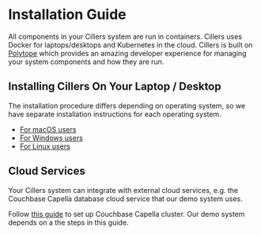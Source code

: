 # Installation Guide

All components in your Cillers system are run in containers. Cillers uses Docker for laptops/desktops and Kubernetes in the cloud. Cillers is built on [Polytope](https://www.polytope.com) which provides an amazing developer experience for managing your system components and how they are run.&#x20;

## Installing Cillers On Your Laptop / Desktop&#x20;

The installation procedure differs depending on operating system, so we have separate installation instructions for each operating system.&#x20;

* [For macOS users](broken-reference)
* [For Windows users](../../polytope/installation-for-windows-users.md)
* [For Linux users](../../polytope/installation-for-linux-users.md)

## Cloud Services

Your Cillers system can integrate with external cloud services, e.g. the Couchbase Capella database cloud service that our demo system uses.&#x20;

Follow [this guide](setting-up-a-free-couchbase-capella-cluster.md) to set up Couchbase Capella cluster. Our demo system depends on a the steps in this guide.&#x20;
